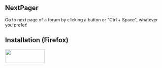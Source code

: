 ## NextPager
Go to next page of a forum by clicking a button or "Ctrl + Space", whatever you prefer!
## Installation (Firefox)
[<img border="0" src="https://addons.cdn.mozilla.net/static/img/addons-buttons/AMO-button_2.png" width="129" height="45">](https://addons.mozilla.org/en-US/firefox/addon/nextpager?src=external-github)
